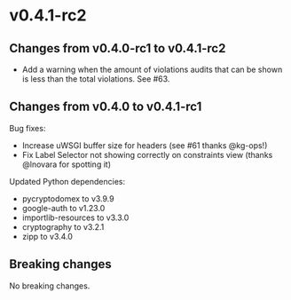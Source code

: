 # v0.4.1-rc2

## Changes from v0.4.0-rc1 to v0.4.1-rc2

- Add a warning when the amount of violations audits that can be shown is less than the total violations. See #63.

## Changes from v0.4.0 to v0.4.1-rc1

Bug fixes:

- Increase uWSGI buffer size for headers (see #61 thanks @kg-ops!)
- Fix Label Selector not showing correctly on constraints view (thanks @lnovara for spotting it)

Updated Python dependencies:

- pycryptodomex to v3.9.9
- google-auth to v1.23.0
- importlib-resources to v3.3.0
- cryptography to v3.2.1
- zipp to v3.4.0

## Breaking changes

No breaking changes.
